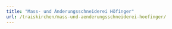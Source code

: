 ```yaml
---
title: "Mass- und Änderungsschneiderei Höfinger"
url: /traiskirchen/mass-und-aenderungsschneiderei-hoefinger/
---
```


